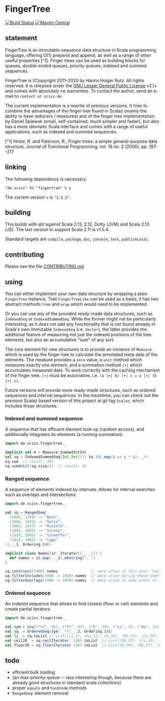 # FingerTree

[![Build Status](https://github.com/Sciss/FingerTree/workflows/Scala%20CI/badge.svg?branch=main)](https://github.com/Sciss/FingerTree/actions?query=workflow%3A%22Scala+CI%22)
[![Maven Central](https://maven-badges.herokuapp.com/maven-central/de.sciss/fingertree_2.13/badge.svg)](https://maven-badges.herokuapp.com/maven-central/de.sciss/fingertree_2.13)

## statement

FingerTree is an immutable sequence data structure in Scala programming language, offering O(1) prepend and 
append, as well as a range of other useful properties [^1]. Finger trees can be used as building blocks for 
queues, double-ended queues, priority queues, indexed and summed sequences.

FingerTree is (C)opyright 2011&ndash;2020 by Hanns Holger Rutz. All rights reserved. It is released under 
the [GNU Lesser General Public License](https://git.iem.at/sciss/FingerTree/raw/main/LICENSE) v2.1+ and comes 
with absolutely no warranties. To contact the author, send an e-mail to `contact at sciss.de`.

The current implementation is a rewrite of previous versions. It tries to combine the advantages of the finger 
tree found in Scalaz (mainly the ability to have reducers / measures) and of the finger tree implementation by 
Daniel Spiewak (small, self-contained, much simpler and faster), but also has a more idiomatic Scala interface 
and comes with a range of useful applications, such as indexed and summed sequences.

[^1] Hinze, R. and Paterson, R., Finger trees: a simple general-purpose data structure, Journal of Functional 
     Programming, vol. 16 no. 2 (2006), pp. 197--217

## linking

The following dependency is necessary:

    "de.sciss" %% "fingertree" % v

The current version `v` is `"1.5.5"`.

## building

This builds with sbt against Scala 2.13, 2.12, Dotty (JVM) and Scala 2.13 (JS). 
The last version to support Scala 2.11 is v1.5.4.

Standard targets are `compile`, `package`, `doc`, `console`, `test`, `publishLocal`.

## contributing

Please see the file [CONTRIBUTING.md](CONTRIBUTING.md)

## using

You can either implement your own data structure by wrapping a plain `FingerTree` instance. 
Trait `FingerTreeLike` can be used as a basis, it has two abstract methods `tree` and `wrap` which would need to 
be implemented.

Or you can use any of the provided ready-made data structures, such as `IndexedSeq` or `IndexedSummedSeq`. While 
the former might not be particularly interesting, as it does not add any functionality that is not found already 
in Scala's own immutable `IndexedSeq` (i.e. `Vector`), the latter provides the additional feature of measuring not 
just the indexed positions of the tree elements, but also an accumulative "sum" of any sort.

The core element for new structures is to provide an instance of `Measure` which is used by the finger tree to 
calculate the annotated meta data of the elements. The measure provides a `zero` value, a `unit` method which 
measures exactly one element, and a summation method `|+|` which accumulates measured data. To work correctly 
with the caching mechanism of the finger tree, `|+|` must be associative, i.e. `(a |+| b) |+| c = a |+| (b |+| c)`.

Future versions will provide more ready-made structures, such as ordered sequences and interval sequences. In the 
meantime, you can check out the previous Scalaz based version of this project at git tag `Scalaz`, which includes 
those structures.

### Indexed and summed sequence

A sequence that has efficient element look-up (random access), and additionally integrates its elements
(a running summation).

```scala
import de.sciss.fingertree._

implicit val m = Measure.SummedIntInt
val sq = IndexedSummedSeq[Int,Int]((1 to 10).map(i => i * i): _*)
sq.sum  // result: 385
sq.sumUntil(sq.size/2)  // result: 55
```

### Ranged sequence

A sequence of elements indexed by intervals. Allows for interval searches such as overlaps and intersections.

```scala
import de.sciss.fingertree._

val sq = RangedSeq(
  (1685, 1750) -> "Bach",
  (1866, 1925) -> "Satie",
  (1883, 1947) -> "Russolo",
  (1883, 1965) -> "Varèse",
  (1910, 1995) -> "Schaeffer",
  (1912, 1992) -> "Cage"
)(_._1, Ordering.Int)

implicit class Names(it: Iterator[(_, _)]) {
  def names = it.map(_._2).mkString(", ")
}

sq.intersect(1900).names               // were alive in this year: Satie, Varèse, Russolo
sq.filterIncludes(1900 -> 1930).names  // were alive during these years: Varèse, Russolo
sq.filterOverlaps(1900 -> 1930).names  // were alive at some point of this period: all but Bach
```

### Ordered sequence

An ordered sequence that allows to find closest (floor or ceil) elements and create partial iterators.

```scala
import de.sciss.fingertree._

val sym = Seq(("Cs", 55), ("Fr", 87), ("K", 19), ("Li", 3), ("Na", 11), ("Rb", 37))
val sq  = OrderedSeq(sym: _*)(_._2, Ordering.Int)
val li  = sq.toList // List((Li,3), (Na,11), (K,19), (Rb,37), (Cs,55), (Fr,87))
val ceil20  = sq.ceilIterator  (20).toList  // List((Rb,37), (Cs,55), (Fr,87))
val floor20 = sq.floorIterator (20).toList  // List((K,19), (Rb,37), (Cs,55), (Fr,87))
```

## todo

 - efficient bulk loading
 - (an max-priority-queue -- less interesting though, because there are already good structures in standard scala collections)
 - proper `equals` and `hashCode` methods
 - `RangedSeq`: element removal
